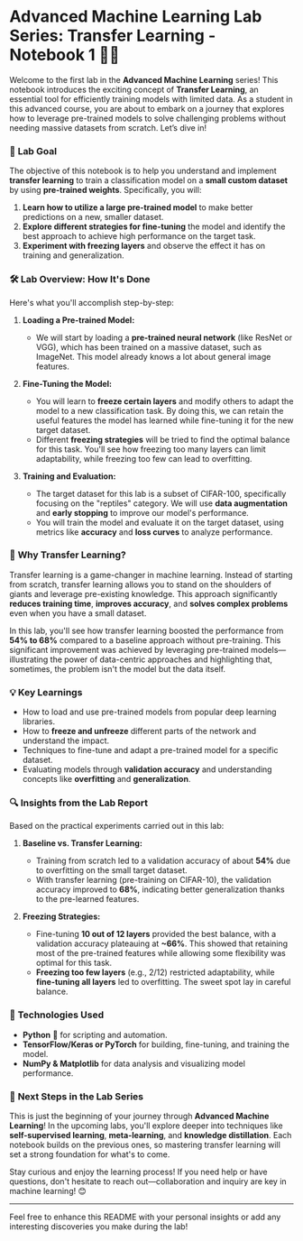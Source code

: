 # Advanced Machine Learning Lab Series: Transfer Learning - Notebook 1 🧠🚀

Welcome to the first lab in the **Advanced Machine Learning** series! This notebook introduces the exciting concept of **Transfer Learning**, an essential tool for efficiently training models with limited data. As a student in this advanced course, you are about to embark on a journey that explores how to leverage pre-trained models to solve challenging problems without needing massive datasets from scratch. Let’s dive in!

### 📌 **Lab Goal**
The objective of this notebook is to help you understand and implement **transfer learning** to train a classification model on a **small custom dataset** by using **pre-trained weights**. Specifically, you will:

1. **Learn how to utilize a large pre-trained model** to make better predictions on a new, smaller dataset.
2. **Explore different strategies for fine-tuning** the model and identify the best approach to achieve high performance on the target task.
3. **Experiment with freezing layers** and observe the effect it has on training and generalization.

### 🛠️ **Lab Overview: How It's Done**
Here's what you'll accomplish step-by-step:

1. **Loading a Pre-trained Model:**
   - We will start by loading a **pre-trained neural network** (like ResNet or VGG), which has been trained on a massive dataset, such as ImageNet. This model already knows a lot about general image features.

2. **Fine-Tuning the Model:**
   - You will learn to **freeze certain layers** and modify others to adapt the model to a new classification task. By doing this, we can retain the useful features the model has learned while fine-tuning it for the new target dataset.
   - Different **freezing strategies** will be tried to find the optimal balance for this task. You'll see how freezing too many layers can limit adaptability, while freezing too few can lead to overfitting.

3. **Training and Evaluation:**
   - The target dataset for this lab is a subset of CIFAR-100, specifically focusing on the "reptiles" category. We will use **data augmentation** and **early stopping** to improve our model's performance.
   - You will train the model and evaluate it on the target dataset, using metrics like **accuracy** and **loss curves** to analyze performance.

### 🌟 **Why Transfer Learning?**
Transfer learning is a game-changer in machine learning. Instead of starting from scratch, transfer learning allows you to stand on the shoulders of giants and leverage pre-existing knowledge. This approach significantly **reduces training time**, **improves accuracy**, and **solves complex problems** even when you have a small dataset.

In this lab, you'll see how transfer learning boosted the performance from **54% to 68%** compared to a baseline approach without pre-training. This significant improvement was achieved by leveraging pre-trained models—illustrating the power of data-centric approaches and highlighting that, sometimes, the problem isn't the model but the data itself.

### 💡 **Key Learnings**
- How to load and use pre-trained models from popular deep learning libraries.
- How to **freeze and unfreeze** different parts of the network and understand the impact.
- Techniques to fine-tune and adapt a pre-trained model for a specific dataset.
- Evaluating models through **validation accuracy** and understanding concepts like **overfitting** and **generalization**.

### 🔍 **Insights from the Lab Report**
Based on the practical experiments carried out in this lab:

1. **Baseline vs. Transfer Learning:**
   - Training from scratch led to a validation accuracy of about **54%** due to overfitting on the small target dataset.
   - With transfer learning (pre-training on CIFAR-10), the validation accuracy improved to **68%**, indicating better generalization thanks to the pre-learned features.

2. **Freezing Strategies:**
   - Fine-tuning **10 out of 12 layers** provided the best balance, with a validation accuracy plateauing at **~66%**. This showed that retaining most of the pre-trained features while allowing some flexibility was optimal for this task.
   - **Freezing too few layers** (e.g., 2/12) restricted adaptability, while **fine-tuning all layers** led to overfitting. The sweet spot lay in careful balance.

### 🔧 **Technologies Used**
- **Python** 🐍 for scripting and automation.
- **TensorFlow/Keras or PyTorch** for building, fine-tuning, and training the model.
- **NumPy & Matplotlib** for data analysis and visualizing model performance.

### 🚀 **Next Steps in the Lab Series**
This is just the beginning of your journey through **Advanced Machine Learning**! In the upcoming labs, you'll explore deeper into techniques like **self-supervised learning**, **meta-learning**, and **knowledge distillation**. Each notebook builds on the previous ones, so mastering transfer learning will set a strong foundation for what's to come.

Stay curious and enjoy the learning process! If you need help or have questions, don't hesitate to reach out—collaboration and inquiry are key in machine learning! 😊

---
Feel free to enhance this README with your personal insights or add any interesting discoveries you make during the lab!
